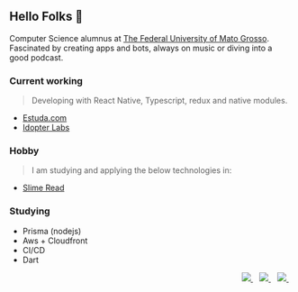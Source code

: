 ## Hello Folks 👋

Computer Science alumnus at [The Federal University of Mato Grosso](https://www.ufmt.br/). Fascinated by creating apps and bots, always on music or diving into a good podcast.


### Current working
> Developing with React Native, Typescript, redux and native modules.

- [Estuda.com](https://estuda.com/)
- [Idopter Labs](https://www.idopterlabs.com.br/)


### Hobby
> I am studying and applying the below technologies in:
- [Slime Read](https://slimeread.com/)


### Studying
- Prisma (nodejs)
- Aws + Cloudfront
- CI/CD 
- Dart 



<p align='right'>
  
  <a href="https://www.linkedin.com/in/aroldo-goulart-barros">
    <img src="https://img.shields.io/badge/linkedin-%230077B5.svg?&style=for-the-badge&logo=linkedin&logoColor=white" />
  </a>&nbsp;&nbsp;

 
  <a href="https://www.linkedin.com/in/aroldo-goulart-barros">
    <img src="https://img.shields.io/badge/React_Native-20232A?style=for-the-badge&logo=react&logoColor=61DAFB" />
  </a>&nbsp;&nbsp;
   <a href="https://stackoverflow.com/users/12880542/aroldo-goulart">
    <img src="https://img.shields.io/badge/Stack_Overflow-FE7A16?style=for-the-badge&logo=stack-overflow&logoColor=white" />
  </a>&nbsp;&nbsp;
  
</p>



